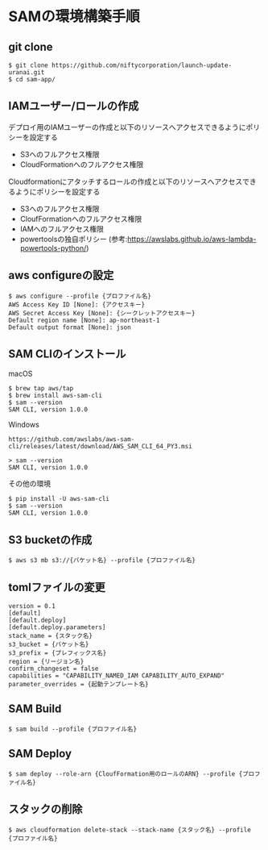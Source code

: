 # SAMの環境構築手順

## git clone
```
$ git clone https://github.com/niftycorporation/launch-update-uranai.git
$ cd sam-app/
```

## IAMユーザー/ロールの作成

デプロイ用のIAMユーザーの作成と以下のリソースへアクセスできるようにポリシーを設定する
* S3へのフルアクセス権限
* CloudFormationへのフルアクセス権限

Cloudformationにアタッチするロールの作成と以下のリソースへアクセスできるようにポリシーを設定する
* S3へのフルアクセス権限
* CloufFormationへのフルアクセス権限
* IAMへのフルアクセス権限
* powertoolsの独自ポリシー (参考:https://awslabs.github.io/aws-lambda-powertools-python/)

## aws configureの設定

```
$ aws configure --profile {プロファイル名}
AWS Access Key ID [None]: {アクセスキー}
AWS Secret Access Key [None]: {シークレットアクセスキー}
Default region name [None]: ap-northeast-1
Default output format [None]: json
```

## SAM CLIのインストール

macOS
```
$ brew tap aws/tap
$ brew install aws-sam-cli
$ sam --version
SAM CLI, version 1.0.0
```

Windows
```
https://github.com/awslabs/aws-sam-cli/releases/latest/download/AWS_SAM_CLI_64_PY3.msi

> sam --version
SAM CLI, version 1.0.0
```

その他の環境
```
$ pip install -U aws-sam-cli
$ sam --version
SAM CLI, version 1.0.0
```

## S3 bucketの作成

```
$ aws s3 mb s3://{バケット名} --profile {プロファイル名}
```

## tomlファイルの変更

```
version = 0.1
[default]
[default.deploy]
[default.deploy.parameters]
stack_name = {スタック名}
s3_bucket = {バケット名}
s3_prefix = {プレフィックス名}
region = {リージョン名}
confirm_changeset = false
capabilities = "CAPABILITY_NAMED_IAM CAPABILITY_AUTO_EXPAND"
parameter_overrides = {起動テンプレート名}
```

## SAM Build

```
$ sam build --profile {プロファイル名}
```

## SAM Deploy

```
$ sam deploy --role-arn {CloufFormation用のロールのARN} --profile {プロファイル名}
```

## スタックの削除

```
$ aws cloudformation delete-stack --stack-name {スタック名} --profile {プロファイル名}
```
